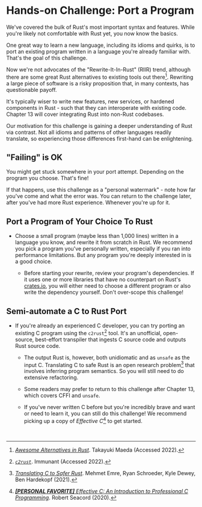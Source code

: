 <meta name="title" content="High Assurance Rust">
<meta name="description" content="Developing Secure and Robust Software">
<meta property="og:title" content="High Assurance Rust">
<meta property="og:description" content="Developing Secure and Robust Software">
<meta property="og:type" content="article">
<meta property="og:url" content="https://highassurance.rs/">
<meta property="og:image" content="https://highassurance.rs/img/har_logo_social.png">
<meta name="twitter:title" content="High Assurance Rust">
<meta name="twitter:description" content="Developing Secure and Robust Software">
<meta name="twitter:url" content="https://highassurance.rs/">
<meta name="twitter:card" content="summary_large_image">
<meta name="twitter:image" content="https://highassurance.rs/img/har_logo_social.png">


# Hands-on Challenge: Port a Program

We've covered the bulk of Rust's most important syntax and features.
While you're likely not comfortable with Rust yet, you now know the basics.

One great way to learn a new language, including its idioms and quirks, is to port an existing program written in a language you're already familiar with.
That's the goal of this challenge.

Now we're not advocates of the "Rewrite-It-In-Rust" (RIIR) trend, although there are some great Rust alternatives to existing tools out there[^RIIR].
Rewriting a large piece of software is a risky proposition that, in many contexts, has questionable payoff.

It's typically wiser to write new features, new services, or hardened components in Rust - such that they can interoperate with existing code.
Chapter 13 will cover integrating Rust into non-Rust codebases.

Our motivation for this challenge is gaining a deeper understanding of Rust via contrast.
Not all idioms and patterns of other languages readily translate, so experiencing those differences first-hand can be enlightening.

## "Failing" is OK

You might get stuck somewhere in your port attempt.
Depending on the program you choose.
That's fine!

If that happens, use this challenge as a "personal watermark" - note how far you've come and what the error was.
You can return to the challenge later, after you've had more Rust experience.
Whenever you're up for it.

## Port a Program of Your Choice To Rust

* Choose a small program (maybe less than 1,000 lines) written in a language you know, and rewrite it from scratch in Rust. We recommend you pick a program you've personally written, especially if you ran into performance limitations. But any program you're deeply interested in is a good choice.

    * Before starting your rewrite, review your program's dependencies. If it uses one or more libraries that have no counterpart on Rust's [crates.io](https://crates.io/), you will either need to choose a different program or also write the dependency yourself. Don't over-scope this challenge!

## Semi-automate a C to Rust Port

* If you're already an experienced C developer, you can try porting an existing C program using the `c2rust`[^C2Rust] tool. It's an unofficial, open-source, best-effort transpiler that ingests C source code and outputs Rust source code.

    * The output Rust is, however, both unidiomatic and as `unsafe` as the input C. Translating C to safe Rust is an open research problem[^C2SaferRust] that involves inferring program semantics. So you will still need to do extensive refactoring.

    * Some readers may prefer to return to this challenge after Chapter 13, which covers CFFI and `unsafe`.

    * If you've never written C before but you're incredibly brave and want or need to learn it, you can still do this challenge! We recommend picking up a copy of *Effective C*[^Ccord] to get started.

<br>

[^RIIR]: [*Awesome Alternatives in Rust*](https://github.com/TaKO8Ki/awesome-alternatives-in-rust). Takayuki Maeda (Accessed 2022).

[^C2Rust]: [*`c2rust`*](https://github.com/immunant/c2rust). Immunant (Accessed 2022).

[^C2SaferRust]: [*Translating C to Safer Rust*](https://sites.cs.ucsb.edu/~benh/research/papers/oopsla21-extended.pdf). Mehmet Emre, Ryan Schroeder, Kyle Dewey, Ben Hardekopf (2021).

[^Ccord]: [***[PERSONAL FAVORITE]** Effective C: An Introduction to Professional C Programming*](https://amzn.to/3wBuNu7). Robert Seacord (2020).
